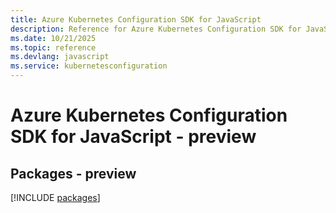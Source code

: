 ```yaml
---
title: Azure Kubernetes Configuration SDK for JavaScript
description: Reference for Azure Kubernetes Configuration SDK for JavaScript
ms.date: 10/21/2025
ms.topic: reference
ms.devlang: javascript
ms.service: kubernetesconfiguration
---
```

# Azure Kubernetes Configuration SDK for JavaScript - preview
## Packages - preview
[!INCLUDE [packages](kubernetes-configuration-index.md)]